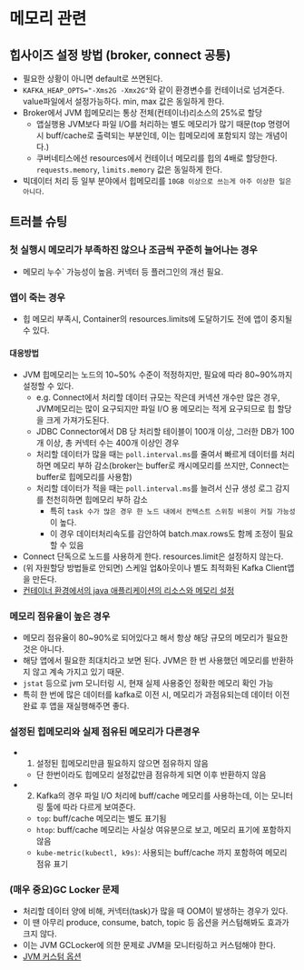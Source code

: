 # 메모리 관련

## 힙사이즈 설정 방법 (broker, connect 공통)

- 필요한 상황이 아니면 default로 쓰면된다.
- `KAFKA_HEAP_OPTS="-Xms2G -Xmx2G"`와 같이 환경변수를 컨테이너로 넘겨준다. value파일에서 설정가능하다. min, max 값은 동일하게 한다.
- Broker에서 JVM 힙메모리는 통상 전체(컨테이너)리소스의 25%로 할당
  - 앱실행용 JVM보다 파일 I/O를 처리하는 별도 메모리가 많기 때문(top 명령어시 buff/cache로 출력되는 부분인데, 이는 힙메모리에 포함되지 않는 개념이다.)
  - 쿠버네티스에선 resources에서 컨테이너 메모리를 힙의 4배로 할당한다. `requests.memory`, `limits.memory` 값은 동일하게 한다.
- 빅데이터 처리 등 일부 분야에서 힙메모리를 `10GB 이상으로 쓰는게 아주 이상한 일은 아니다`.

## 트러블 슈팅

### 첫 실행시 메모리가 부족하진 않으나 조금씩 꾸준히 늘어나는 경우

- 메모리 누수` 가능성이 높음. 커넥터 등 플러그인의 개선 필요.
  
### 앱이 죽는 경우

- 힙 메모리 부족시, Container의 resources.limits에 도달하기도 전에 앱이 중지될 수 있다.

#### 대응방법

- JVM 힙메모리는 노드의 10\~50% 수준이 적정하지만, 필요에 따라 80\~90%까지 설정할 수 있다.
  - e.g. Connect에서 처리할 데이터 규모는 작은데 커넥션 개수만 많은 경우, JVM메모리는 많이 요구되지만 파일 I/O 용 메모리는 적게 요구되므로 힙 할당을 크게 가져가도된다.
  - JDBC Connector에서 DB 당 처리할 테이블이 100개 이상, 그러한 DB가 100개 이상, 총 커넥터 수는 400개 이상인 경우
  - 처리할 데이터가 많을 때는 `poll.interval.ms`를 줄여서 빠르게 데이터를 처리하면 메모리 부하 감소(broker는 buffer로 캐시메모리를 쓰지만, Connect는 buffer로 힙메모리를 사용함)
  - 처리할 데이터가 적을 때는 `poll.interval.ms`를 늘려서 신규 생성 로그 감지를 천천히하면 힙메모리 부하 감소
    - 특히 `task 수가 많은 경우 한 노드 내에서 컨텍스트 스위칭 비용이 커질 가능성`이 높다.
    - 이 경우 데이터처리속도를 감안하여 batch.max.rows도 함께 조정이 필요할 수 있음
- Connect 단독으로 노드를 사용하게 한다. resources.limit은 설정하지 않는다.
- (위 자원할당 방법들로 안되면) 스케일 업&아웃이나 별도 최적화된 Kafka Client앱을 만든다.
- [컨테이너 환경에서의 java 애플리케이션의 리소스와 메모리 설정](https://findstar.pe.kr/2022/07/10/java-application-memory-size-on-container/)

### 메모리 점유율이 높은 경우

- 메모리 점유율이 80~90%로 되어있다고 해서 항상 해당 규모의 메모리가 필요한 것은 아니다.
- 해당 앱에서 필요한 최대치라고 보면 된다. JVM은 한 번 사용했던 메모리를 반환하지 않고 계속 가지고 있기 때문.
- `jstat` 등으로 jvm 모니터링 시, 현재 실제 사용중인 정확한 메모리 확인 가능
- 특히 한 번에 많은 데이터를 kafka로 이전 시, 메모리가 과점유되는데 데이터 이전 완료 후 앱을 재실행해주면 좋다.

### 설정된 힙메모리와 실제 점유된 메모리가 다른경우

- 1) 설정된 힙메모리만큼 필요하지 않으면 점유하지 않음
  - 단 한번이라도 힙메모리 설정값만큼 점유하게 되면 이후 반환하지 않음
- 2) Kafka의 경우 파일 I/O 처리에 buff/cache 메모리를 사용하는데, 이는 모니터링 툴에 따라 다르게 보여준다.
  - `top`: buff/cache 메모리는 별도 표기됨
  - `htop`: buff/cache 메모리는 사실상 여유분으로 보고, 메모리 표기에 포함하지 않음
  - `kube-metric(kubectl, k9s)`: 사용되는 buff/cache 까지 포함하여 메모리 점유 표기

### (매우 중요)GC Locker 문제

- 처리할 데이터 양에 비해, 커넥터(task)가 많을 때 OOM이 발생하는 경우가 있다.
- 이 땐 아무리 produce, consume, batch, topic 등 옵션을 커스텀해봐도 효과가 크지 않다.
- 이는 JVM GCLocker에 의한 문제로 JVM을 모니터링하고 커스텀해야 한다.
- [JVM 커스텀 옵션](https://github.com/YunanJeong/linux-tips/tree/main/jvm#jvm-%EC%BB%A4%EC%8A%A4%ED%85%80-%EC%98%B5%EC%85%98)
